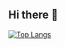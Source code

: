 ## Hi there 👋

[![Top Langs](https://github-readme-stats.vercel.app/api/top-langs/?username=uarlley&layout=donut)](https://github.com/uarlley/github-readme-stats)
